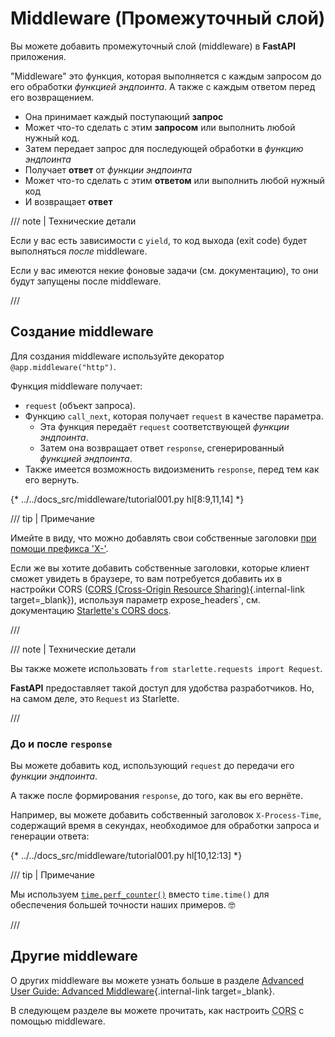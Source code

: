 # Middleware (Промежуточный слой)

Вы можете добавить промежуточный слой (middleware) в **FastAPI** приложения.

"Middleware" это функция, которая выполняется с каждым запросом до его обработки *функцией эндпоинта*.
А также с каждым ответом перед его возвращением.


* Она принимает каждый поступающий **запрос**
* Может что-то сделать с этим **запросом** или выполнить любой нужный код.
* Затем передает запрос для последующей обработки в *функцию эндпоинта*
* Получает **ответ** от *функции эндпоинта*
* Может что-то сделать с этим **ответом** или выполнить любой нужный код
* И возвращает **ответ**

/// note | Технические детали

Если у вас есть зависимости с `yield`, то код выхода (exit code) будет выполняться *после* middleware.

Если у вас имеются некие фоновые задачи (см. документацию), то они будут запущены после middleware.

///

## Создание middleware

Для создания middleware используйте декоратор `@app.middleware("http")`.

Функция middleware получает:

* `request` (объект запроса).
* Функцию `call_next`, которая получает `request` в качестве параметра.
    * Эта функция передаёт `request` соответствующей *функции эндпоинта*.
    * Затем она возвращает ответ `response`, сгенерированный *функцией эндпоинта*.
* Также имеется возможность видоизменить `response`, перед тем как его вернуть.

{* ../../docs_src/middleware/tutorial001.py hl[8:9,11,14] *}

/// tip | Примечание

Имейте в виду, что можно добавлять свои собственные заголовки <a href="https://developer.mozilla.org/en-US/docs/Web/HTTP/Headers" class="external-link" target="_blank">при помощи префикса 'X-'</a>.

Если же вы хотите добавить собственные заголовки, которые клиент сможет увидеть в браузере, то вам потребуется добавить их в настройки CORS ([CORS (Cross-Origin Resource Sharing)](cors.md){.internal-link target=_blank}), используя параметр expose_headers`, см. документацию <a href="https://www.starlette.io/middleware/#corsmiddleware" class="external-link" target="_blank">Starlette's CORS docs</a>.

///

/// note | Технические детали

Вы также можете использовать `from starlette.requests import Request`.

**FastAPI** предоставляет такой доступ для удобства разработчиков. Но, на самом деле, это `Request` из Starlette.

///

### До и после `response`

Вы можете добавить код, использующий `request` до передачи его *функции эндпоинта*.

А также после формирования `response`, до того, как вы его вернёте.

Например, вы можете добавить собственный заголовок `X-Process-Time`, содержащий время в секундах, необходимое для обработки запроса и генерации ответа:

{* ../../docs_src/middleware/tutorial001.py hl[10,12:13] *}

/// tip | Примечание

Мы используем <a href="https://docs.python.org/3/library/time.html#time.perf_counter" class="external-link" target="_blank">`time.perf_counter()`</a> вместо `time.time()` для обеспечения большей точности наших примеров. 🤓

///

## Другие middleware

О других middleware вы можете узнать больше в разделе [Advanced User Guide: Advanced Middleware](../advanced/middleware.md){.internal-link target=_blank}.

В следующем разделе вы можете прочитать, как настроить <abbr title="Cross-Origin Resource Sharing">CORS</abbr> с помощью middleware.
